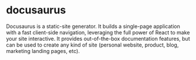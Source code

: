 # docusaurus
  Docusaurus is a static-site generator. It builds a single-page application with a fast client-side navigation, leveraging the full power of React to make your site interactive. It provides out-of-the-box documentation features, but can be used to create any kind of site (personal website, product, blog, marketing landing pages, etc).
